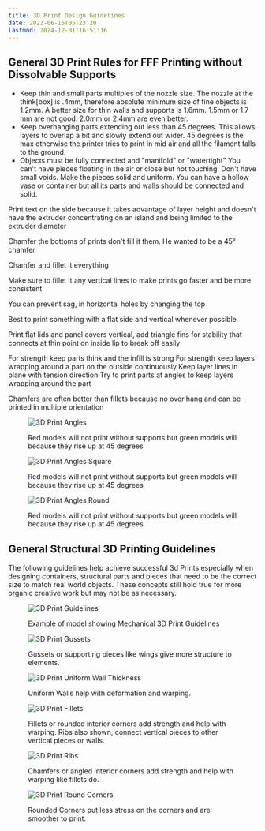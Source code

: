 ```yaml
---
title: 3D Print Design Guidelines
date: 2023-06-15T05:23:20
lastmod: 2024-12-01T16:51:16
---
```


## General 3D Print Rules for FFF Printing without Dissolvable Supports

- Keep thin and small parts multiples of the nozzle size. The nozzle at the think[box] is .4mm, therefore absolute minimum size of fine objects is 1.2mm. A better size for thin walls and supports is 1.6mm. 1.5mm or 1.7 mm are not good. 2.0mm or 2.4mm are even better.
- Keep overhanging parts extending out less than 45 degrees. This allows layers to overlap a bit and slowly extend out wider. 45 degrees is the max otherwise the printer tries to print in mid air and all the filament falls to the ground.
- Objects must be fully connected and "manifold" or "watertight" You can't have pieces floating in the air or close but not touching. Don't have small voids. Make the pieces solid and uniform. You can have a hollow vase or container but all its parts and walls should be connected and solid.

Print text on the side because it takes advantage of layer height and doesn't have the extruder concentrating on an island and being limited to the extruder diameter

Chamfer the bottoms of prints don't fill it them. He wanted to be a 45° chamfer

Chamfer and fillet it everything

Make sure to fillet it any vertical lines to make prints go faster and be more consistent

You can prevent sag, in horizontal holes by changing the top

Best to print something with a flat side and vertical whenever possible

Print flat lids and panel covers vertical, add triangle fins for stability that connects at thin point on inside lip to break off easily

For strength keep parts think and the infill is strong
For strength keep layers wrapping around a part on the outside continuously
Keep layer lines in plane with tension direction
Try to print parts at angles to keep layers wrapping around the part

Chamfers are often better than fillets because no over hang and can be printed in multiple orientation

<div class="gallery-grid">

<figure>

![3D Print Angles](./attachments/2022-3D-Print-Angles-at-Angle.png)

<figcaption>

Red models will not print without supports but green models will because they rise up at 45 degrees

</figcaption>
</figure>
<figure>

![3D Print Angles Square](./attachments/2022-3D-Print-Angles-Square.png)

Red models will not print without supports but green models will because they rise up at 45 degrees

</figcaption>
</figure>
<figure>

![3D Print Angles Round](./attachments/2022-3D-Print-Angles-Round.png)

Red models will not print without supports but green models will because they rise up at 45 degrees

</figcaption>
</figure>
</div>

## General Structural 3D Printing Guidelines

The following guidelines help achieve successful 3d Prints especially when designing containers, structural parts and pieces that need to be the correct size to match real world objects. These concepts still hold true for more organic creative work but may not be as necessary.

<div class="gallery-grid">
<figure>

![3D Print Guidelines](./attachments/2022-3D-Print-Guidelines.png)

<figcaption>

Example of model showing Mechanical 3D Print Guidelines

</figcaption>
</figure>
<figure>

![3D Print Gussets](./attachments/2022-3D-Print-Gussets.png)

<figcaption>

Gussets or supporting pieces like wings give more structure to elements.

</figcaption>
</figure>
<figure>

![3D Print Uniform Wall Thickness](./attachments/2022-3D-Print-Uniform-Wall-Thickness.png)

<figcaption>

Uniform Walls help with deformation and warping.

</figcaption>
</figure>
<figure>

![3D Print Fillets](./attachments/2022-3D-Print-Fillets.png)

<figcaption>

Fillets or rounded interior corners add strength and help with warping. Ribs also shown, connect vertical pieces to other vertical pieces or walls.

</figcaption>
</figure>
<figure>

![3D Print Ribs](./attachments/2022-3D-Print-Ribs.png)

<figcaption>

Chamfers or angled interior corners add strength and help with warping like fillets do.

</figcaption>
</figure>
<figure>

![3D Print Round Corners](./attachments/2022-3D-Print-Round-Corners.png)

<figcaption>

Rounded Corners put less stress on the corners and are smoother to print.

</figcaption>
</figure>
</div>
